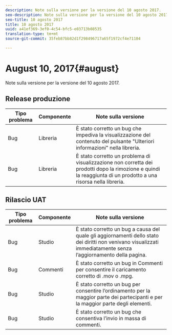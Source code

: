 ```yaml
---
description: Note sulla versione per la versione del 10 agosto 2017.
seo-description: Note sulla versione per la versione del 10 agosto 2017.
seo-title: 10 agosto 2017
title: 10 agosto 2017
uuid: a41ef369-3ef0-4c54-bfc5-e03713b08535
translation-type: tm+mt
source-git-commit: 35feb87bb82d1f298496717a65f1972cf4e71104

---
```



# August 10, 2017{#august}

Note sulla versione per la versione del 10 agosto 2017.

## Release produzione

| **Tipo problema** | **Componente** | **Note sulla versione** |
|---|---|---|
| Bug | Libreria | È stato corretto un bug che impediva la visualizzazione del contenuto del pulsante "Ulteriori informazioni" nella libreria. |
| Bug | Libreria | È stato corretto un problema di visualizzazione non corretta dei prodotti dopo la rimozione e quindi la reaggiunta di un prodotto a una risorsa nella libreria. |

## Rilascio UAT

| **Tipo problema** | **Componente** | **Note sulla versione** |
|---|---|---|
| Bug | Studio | È stato corretto un bug a causa del quale gli aggiornamenti dello stato dei diritti non venivano visualizzati immediatamente senza l’aggiornamento della pagina. |
| Bug | Commenti | È stato corretto un bug in Commenti per consentire il caricamento corretto di .mov o .mpg. |
| Bug | Studio | È stato corretto un bug per consentire l’ordinamento per la maggior parte dei partecipanti e per la maggior parte degli elementi. |
| Bug | Studio | È stato corretto un bug che consentiva l’invio in massa di commenti. |

